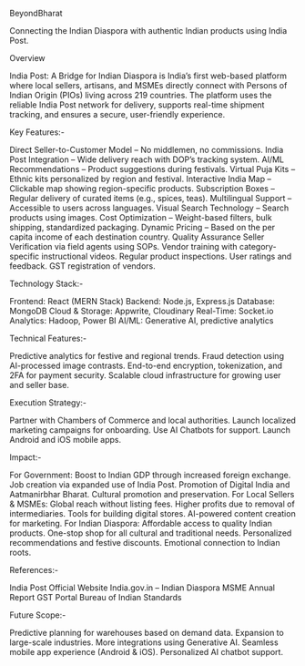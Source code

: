 BeyondBharat

Connecting the Indian Diaspora with authentic Indian products using India Post.


Overview

India Post: A Bridge for Indian Diaspora is India’s first web-based platform where local sellers, artisans, and MSMEs directly connect with Persons of Indian Origin (PIOs) living across 219 countries. 
The platform uses the reliable India Post network for delivery, supports real-time shipment tracking, and ensures a secure, user-friendly experience.




Key Features:-

Direct Seller-to-Customer Model – No middlemen, no commissions.
India Post Integration – Wide delivery reach with DOP’s tracking system.
AI/ML Recommendations – Product suggestions during festivals.
Virtual Puja Kits – Ethnic kits personalized by region and festival.
Interactive India Map – Clickable map showing region-specific products.
Subscription Boxes – Regular delivery of curated items (e.g., spices, teas).
Multilingual Support – Accessible to users across languages.
Visual Search Technology – Search products using images.
Cost Optimization – Weight-based filters, bulk shipping, standardized packaging.
Dynamic Pricing – Based on the per capita income of each destination country.
Quality Assurance
Seller Verification via field agents using SOPs.
Vendor training with category-specific instructional videos.
Regular product inspections.
User ratings and feedback.
GST registration of vendors.



Technology Stack:-

Frontend: React (MERN Stack)
Backend: Node.js, Express.js
Database: MongoDB
Cloud & Storage: Appwrite, Cloudinary
Real-Time: Socket.io
Analytics: Hadoop, Power BI
AI/ML: Generative AI, predictive analytics



Technical Features:-

Predictive analytics for festive and regional trends.
Fraud detection using AI-processed image contrasts.
End-to-end encryption, tokenization, and 2FA for payment security.
Scalable cloud infrastructure for growing user and seller base.



Execution Strategy:-

Partner with Chambers of Commerce and local authorities.
Launch localized marketing campaigns for onboarding.
Use AI Chatbots for support.
Launch Android and iOS mobile apps.



Impact:-

For Government:
 Boost to Indian GDP through increased foreign exchange.
 Job creation via expanded use of India Post.
 Promotion of Digital India and Aatmanirbhar Bharat.
 Cultural promotion and preservation.
For Local Sellers & MSMEs:
 Global reach without listing fees.
 Higher profits due to removal of intermediaries.
 Tools for building digital stores.
 AI-powered content creation for marketing.
For Indian Diaspora:
 Affordable access to quality Indian products.
 One-stop shop for all cultural and traditional needs.
 Personalized recommendations and festive discounts.
 Emotional connection to Indian roots.



References:-

India Post Official Website
India.gov.in – Indian Diaspora
MSME Annual Report
GST Portal
Bureau of Indian Standards



Future Scope:-

Predictive planning for warehouses based on demand data.
Expansion to large-scale industries.
More integrations using Generative AI.
Seamless mobile app experience (Android & iOS).
Personalized AI chatbot support.



